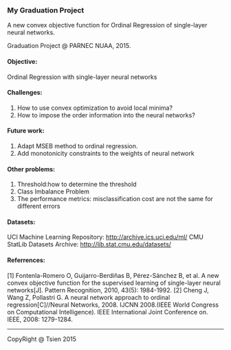 ### My Graduation Project 

A new convex objective function for Ordinal Regression of single-layer neural networks.

Graduation Project @ PARNEC NUAA, 2015.

#### Objective: 
Ordinal Regression with single-layer neural networks

#### Challenges:
1. How to use convex optimization to avoid local minima?
2. How to impose the order information into the neural networks?

#### Future work:
1. Adapt MSEB method to ordinal regression.
2. Add monotonicity constraints to the weights of neural network

#### Other problems:
1. Threshold:how to determine the threshold
2. Class Imbalance Problem
3. The performance metrics: misclassification cost are not the same for different errors

#### Datasets:
UCI Machine Learning Repository: http://archive.ics.uci.edu/ml/
CMU StatLib Datasets Archive: http://lib.stat.cmu.edu/datasets/

#### Referrences:
[1] Fontenla-Romero O, Guijarro-Berdiñas B, Pérez-Sánchez B, et al. A new convex objective function for the supervised learning of single-layer neural networks[J]. Pattern Recognition, 2010, 43(5): 1984-1992.
[2] Cheng J, Wang Z, Pollastri G. A neural network approach to ordinal regression[C]//Neural Networks, 2008. IJCNN 2008.(IEEE World Congress on Computational Intelligence). IEEE International Joint Conference on. IEEE, 2008: 1279-1284.

---

CopyRight @ Tsien 2015

